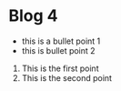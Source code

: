 # Blog 4

* this is a bullet point 1
* this is bullet point 2

1. This is the first point
2. This is the second point
